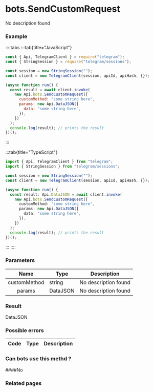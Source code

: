 # bots.SendCustomRequest

No description found

### [](#example)Example

::::tabs
:::tab{title="JavaScript"}

```js
const { Api, TelegramClient } = require("telegram");
const { StringSession } = require("telegram/sessions");

const session = new StringSession("");
const client = new TelegramClient(session, apiId, apiHash, {});

(async function run() {
  const result = await client.invoke(
    new Api.bots.SendCustomRequest({
      customMethod: "some string here",
      params: new Api.DataJSON({
        data: "some string here",
      }),
    })
  );
  console.log(result); // prints the result
})();
```

:::

:::tab{title="TypeScript"}

```ts
import { Api, TelegramClient } from "telegram";
import { StringSession } from "telegram/sessions";

const session = new StringSession("");
const client = new TelegramClient(session, apiId, apiHash, {});

(async function run() {
  const result: Api.DataJSON = await client.invoke(
    new Api.bots.SendCustomRequest({
      customMethod: "some string here",
      params: new Api.DataJSON({
        data: "some string here",
      }),
    })
  );
  console.log(result); // prints the result
})();
```

:::
::::

### [](#parameters)Parameters

|     Name     | Type     | Description          |
| :----------: | -------- | -------------------- |
| customMethod | string   | No description found |
|    params    | DataJSON | No description found |

### [](#result)Result

DataJSON

### [](#possible-errors)Possible errors

| Code | Type | Description |
| :--: | ---- | ----------- |

### [](#can-bots-use-this-method)Can bots use this methd ?

####No

### [](#related-pages)Related pages
